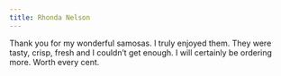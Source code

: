 ```yaml
---
title: Rhonda Nelson
---
```

Thank you for my wonderful samosas. I truly enjoyed them. They were tasty, crisp, fresh and I couldn’t get enough. I will certainly be ordering more. Worth every cent.